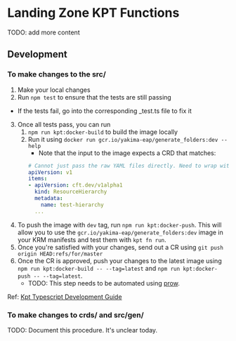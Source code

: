# Landing Zone KPT Functions

TODO: add more content

## Development
### To make changes to the src/
1. Make your local changes
2. Run `npm test` to ensure that the tests are still passing
  - If the tests fail, go into the corresponding _test.ts file to fix it
3. Once all tests pass, you can run
   1. `npm run kpt:docker-build` to build the image locally
   2. Run it using `docker run gcr.io/yakima-eap/generate_folders:dev --help`
      - Note that the input to the image expects a CRD that matches:
      ```yaml
      # Cannot just pass the raw YAML files directly. Need to wrap with "items"
      apiVersion: v1
      items:
      - apiVersion: cft.dev/v1alpha1
        kind: ResourceHierarchy
        metadata:
          name: test-hierarchy
        ...
      ```
4. To push the image with `dev` tag, run `npm run kpt:docker-push`. This will allow you to use the `gcr.io/yakima-eap/generate_folders:dev` image in your KRM manifests and test them with `kpt fn run`.
5. Once you're satisfied with your changes, send out a CR using `git push origin HEAD:refs/for/master`
6. Once the CR is approved, push your changes to the latest image using `npm run kpt:docker-build -- --tag=latest` and `npm run kpt:docker-push -- --tag=latest`.
   - TODO: This step needs to be automated using [prow](go/internal-prow-onboard).

Ref: [Kpt Typescript Development Guide](https://googlecontainertools.github.io/kpt/guides/producer/functions/ts/develop/)

### To make changes to crds/ and src/gen/
TODO: Document this procedure. It's unclear today.
